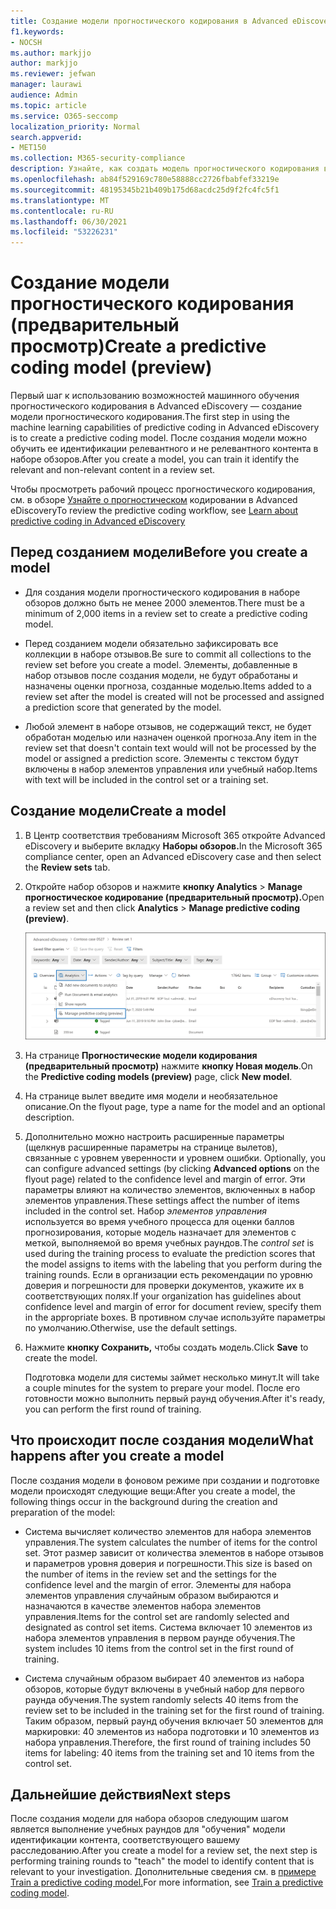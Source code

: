 ```yaml
---
title: Создание модели прогностического кодирования в Advanced eDiscovery
f1.keywords:
- NOCSH
ms.author: markjjo
author: markjjo
ms.reviewer: jefwan
manager: laurawi
audience: Admin
ms.topic: article
ms.service: O365-seccomp
localization_priority: Normal
search.appverid:
- MET150
ms.collection: M365-security-compliance
description: Узнайте, как создать модель прогностического кодирования в Advanced eDiscovery. Это первый шаг в использовании возможностей машинного обучения в Advanced eDiscovery, чтобы помочь вам определить релевантный и не релевантный контент в наборе обзоров.
ms.openlocfilehash: ab84f529169c780e58888cc2726fbabfef33219e
ms.sourcegitcommit: 48195345b21b409b175d68acdc25d9f2fc4fc5f1
ms.translationtype: MT
ms.contentlocale: ru-RU
ms.lasthandoff: 06/30/2021
ms.locfileid: "53226231"
---
```

# <a name="create-a-predictive-coding-model-preview"></a><span data-ttu-id="014a6-104">Создание модели прогностического кодирования (предварительный просмотр)</span><span class="sxs-lookup"><span data-stu-id="014a6-104">Create a predictive coding model (preview)</span></span>

<span data-ttu-id="014a6-105">Первый шаг к использованию возможностей машинного обучения прогностического кодирования в Advanced eDiscovery — создание модели прогностического кодирования.</span><span class="sxs-lookup"><span data-stu-id="014a6-105">The first step in using the machine learning capabilities of predictive coding in Advanced eDiscovery is to create a predictive coding model.</span></span> <span data-ttu-id="014a6-106">После создания модели можно обучить ее идентификации релевантного и не релевантного контента в наборе обзоров.</span><span class="sxs-lookup"><span data-stu-id="014a6-106">After you create a model, you can train it identify the relevant and non-relevant content in a review set.</span></span>

<span data-ttu-id="014a6-107">Чтобы просмотреть рабочий процесс прогностического кодирования, см. в обзоре [Узнайте о прогностическом](predictive-coding-overview.md#the-predictive-coding-workflow) кодировании в Advanced eDiscovery</span><span class="sxs-lookup"><span data-stu-id="014a6-107">To review the predictive coding workflow, see [Learn about predictive coding in Advanced eDiscovery](predictive-coding-overview.md#the-predictive-coding-workflow)</span></span>

## <a name="before-you-create-a-model"></a><span data-ttu-id="014a6-108">Перед созданием модели</span><span class="sxs-lookup"><span data-stu-id="014a6-108">Before you create a model</span></span>

- <span data-ttu-id="014a6-109">Для создания модели прогностического кодирования в наборе обзоров должно быть не менее 2000 элементов.</span><span class="sxs-lookup"><span data-stu-id="014a6-109">There must be a minimum of 2,000 items in a review set to create a predictive coding model.</span></span>

- <span data-ttu-id="014a6-110">Перед созданием модели обязательно зафиксировать все коллекции в наборе отзывов.</span><span class="sxs-lookup"><span data-stu-id="014a6-110">Be sure to commit all collections to the review set before you create a model.</span></span> <span data-ttu-id="014a6-111">Элементы, добавленные в набор отзывов после создания модели, не будут обработаны и назначены оценки прогноза, созданные моделью.</span><span class="sxs-lookup"><span data-stu-id="014a6-111">Items added to a review set after the model is created will not be processed and assigned a prediction score that generated by the model.</span></span>

- <span data-ttu-id="014a6-112">Любой элемент в наборе отзывов, не содержащий текст, не будет обработан моделью или назначен оценкой прогноза.</span><span class="sxs-lookup"><span data-stu-id="014a6-112">Any item in the review set that doesn't contain text would will not be processed by the model or assigned a prediction score.</span></span> <span data-ttu-id="014a6-113">Элементы с текстом будут включены в набор элементов управления или учебный набор.</span><span class="sxs-lookup"><span data-stu-id="014a6-113">Items with text will be included in the control set or a training set.</span></span>

## <a name="create-a-model"></a><span data-ttu-id="014a6-114">Создание модели</span><span class="sxs-lookup"><span data-stu-id="014a6-114">Create a model</span></span>

1. <span data-ttu-id="014a6-115">В Центр соответствия требованиям Microsoft 365 откройте Advanced eDiscovery и выберите вкладку **Наборы обзоров.**</span><span class="sxs-lookup"><span data-stu-id="014a6-115">In the Microsoft 365 compliance center, open an Advanced eDiscovery case and then select the **Review sets** tab.</span></span>

2. <span data-ttu-id="014a6-116">Откройте набор обзоров и нажмите **кнопку Analytics**  >  **Manage прогностическое кодирование (предварительный просмотр).**</span><span class="sxs-lookup"><span data-stu-id="014a6-116">Open a review set and then click **Analytics** > **Manage predictive coding (preview)**.</span></span>

   ![Щелкните меню Анализ выпадающих данных в наборе обзоров, чтобы перейти на страницу прогностического кодирования](..\media\ManagePredictiveCoding.png)

3. <span data-ttu-id="014a6-118">На странице **Прогностические модели кодирования (предварительный просмотр)** нажмите **кнопку Новая модель**.</span><span class="sxs-lookup"><span data-stu-id="014a6-118">On the **Predictive coding models (preview)** page, click **New model**.</span></span>

4. <span data-ttu-id="014a6-119">На странице вылет введите имя модели и необязательное описание.</span><span class="sxs-lookup"><span data-stu-id="014a6-119">On the flyout page, type a name for the model and an optional description.</span></span>

5. <span data-ttu-id="014a6-120">Дополнительно можно настроить расширенные параметры (щелкнув расширенные параметры на странице вылетов), связанные с уровнем уверенности и уровнем ошибки. </span><span class="sxs-lookup"><span data-stu-id="014a6-120">Optionally, you can configure advanced settings (by clicking **Advanced options** on the flyout page) related to the confidence level and margin of error.</span></span> <span data-ttu-id="014a6-121">Эти параметры влияют на количество элементов, включенных в набор элементов управления.</span><span class="sxs-lookup"><span data-stu-id="014a6-121">These settings affect the number of items included in the control set.</span></span> <span data-ttu-id="014a6-122">Набор *элементов управления* используется во время учебного процесса для оценки баллов прогнозирования, которые модель назначает для элементов с меткой, выполняемой во время учебных раундов.</span><span class="sxs-lookup"><span data-stu-id="014a6-122">The *control set* is used during the training process to evaluate the prediction scores that the model assigns to items with the labeling that you perform during the training rounds.</span></span> <span data-ttu-id="014a6-123">Если в организации есть рекомендации по уровню доверия и погрешности для проверки документов, укажите их в соответствующих полях.</span><span class="sxs-lookup"><span data-stu-id="014a6-123">If your organization has guidelines about confidence level and margin of error for document review, specify them in the appropriate boxes.</span></span> <span data-ttu-id="014a6-124">В противном случае используйте параметры по умолчанию.</span><span class="sxs-lookup"><span data-stu-id="014a6-124">Otherwise, use the default settings.</span></span>

6. <span data-ttu-id="014a6-125">Нажмите **кнопку Сохранить,** чтобы создать модель.</span><span class="sxs-lookup"><span data-stu-id="014a6-125">Click **Save** to create the model.</span></span>

   <span data-ttu-id="014a6-126">Подготовка модели для системы займет несколько минут.</span><span class="sxs-lookup"><span data-stu-id="014a6-126">It will take a couple minutes for the system to prepare your model.</span></span> <span data-ttu-id="014a6-127">После его готовности можно выполнить первый раунд обучения.</span><span class="sxs-lookup"><span data-stu-id="014a6-127">After it's ready, you can perform the first round of training.</span></span>

## <a name="what-happens-after-you-create-a-model"></a><span data-ttu-id="014a6-128">Что происходит после создания модели</span><span class="sxs-lookup"><span data-stu-id="014a6-128">What happens after you create a model</span></span>

<span data-ttu-id="014a6-129">После создания модели в фоновом режиме при создании и подготовке модели происходят следующие вещи:</span><span class="sxs-lookup"><span data-stu-id="014a6-129">After you create a model, the following things occur in the background during the creation and preparation of the model:</span></span>

- <span data-ttu-id="014a6-130">Система вычисляет количество элементов для набора элементов управления.</span><span class="sxs-lookup"><span data-stu-id="014a6-130">The system calculates the number of items for the control set.</span></span> <span data-ttu-id="014a6-131">Этот размер зависит от количества элементов в наборе отзывов и параметров уровня доверия и погрешности.</span><span class="sxs-lookup"><span data-stu-id="014a6-131">This size is based on the number of items in the review set and the settings for the confidence level and the margin of error.</span></span> <span data-ttu-id="014a6-132">Элементы для набора элементов управления случайным образом выбираются и назначаются в качестве элементов набора элементов управления.</span><span class="sxs-lookup"><span data-stu-id="014a6-132">Items for the control set are randomly selected and designated as control set items.</span></span> <span data-ttu-id="014a6-133">Система включает 10 элементов из набора элементов управления в первом раунде обучения.</span><span class="sxs-lookup"><span data-stu-id="014a6-133">The system includes 10 items from the control set in the first round of training.</span></span>

- <span data-ttu-id="014a6-134">Система случайным образом выбирает 40 элементов из набора обзоров, которые будут включены в учебный набор для первого раунда обучения.</span><span class="sxs-lookup"><span data-stu-id="014a6-134">The system randomly selects 40 items from the review set to be included in the training set for the first round of training.</span></span> <span data-ttu-id="014a6-135">Таким образом, первый раунд обучения включает 50 элементов для маркировки: 40 элементов из набора подготовки и 10 элементов из набора управления.</span><span class="sxs-lookup"><span data-stu-id="014a6-135">Therefore, the first round of training includes 50 items for labeling: 40 items from the training set and 10 items from the control set.</span></span>

## <a name="next-steps"></a><span data-ttu-id="014a6-136">Дальнейшие действия</span><span class="sxs-lookup"><span data-stu-id="014a6-136">Next steps</span></span>

<span data-ttu-id="014a6-137">После создания модели для набора обзоров следующим шагом является выполнение учебных раундов для "обучения" модели идентификации контента, соответствующего вашему расследованию.</span><span class="sxs-lookup"><span data-stu-id="014a6-137">After you create a model for a review set, the next step is performing training rounds to "teach" the model to identify content that is relevant to your investigation.</span></span> <span data-ttu-id="014a6-138">Дополнительные сведения см. в [примере Train a predictive coding model.](predictive-coding-train-model.md)</span><span class="sxs-lookup"><span data-stu-id="014a6-138">For more information, see [Train a predictive coding model](predictive-coding-train-model.md).</span></span>
